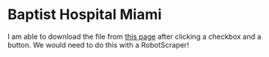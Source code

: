 # Baptist Hospital Miami

I am able to download the file from [this page](https://baptisthealth.net/en/facilities/baptist-hospital-miami/pages/pricing-information.aspx) after clicking a checkbox and a button. We would need to do this with a RobotScraper!

